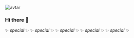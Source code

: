 ![avtar](https://img.varsion.cn/%E5%A5%B3%E3%81%AE%E5%AD%90_70622123_p2.png)

### Hi there 👋

✨ _special_ ✨ ✨ _special_ ✨ ✨ _special_ ✨ ✨ _special_ ✨ ✨ _special_ ✨

